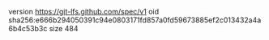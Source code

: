 version https://git-lfs.github.com/spec/v1
oid sha256:e666b294050391c94e0803171fd857a0fd59673885ef2c013432a4a6b4c53b3c
size 484
